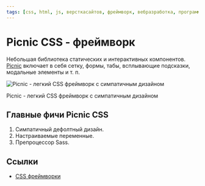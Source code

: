 ```yaml
---
tags: [css, html, js, версткасайтов, фреймворк, вебразработка, программирование]
---
```

# Picnic CSS - фреймворк

Небольшая библиотека статических и интерактивных компонентов. [Picnic](https://picnicss.com/) включает в себя сетку, формы, табы, всплывающие подсказки, модальные элементы и т. п.

![Picnic - легкий CSS фреймворк с симпатичным дизайном](https://media.proglib.io/posts/2020/01/14/b76989bbac9eeff78f2bc0857e207a09.png)

Picnic - легкий CSS фреймворк с симпатичным дизайном

## Главные фичи Picnic CSS

1. Симпатичный дефолтный дизайн.
2. Настраиваемые переменные.
3. Препроцессор Sass.

## Ссылки

* [CSS фреймворки](CSS%20%D1%84%D1%80%D0%B5%D0%B9%D0%BC%D0%B2%D0%BE%D1%80%D0%BA%D0%B8.md)
